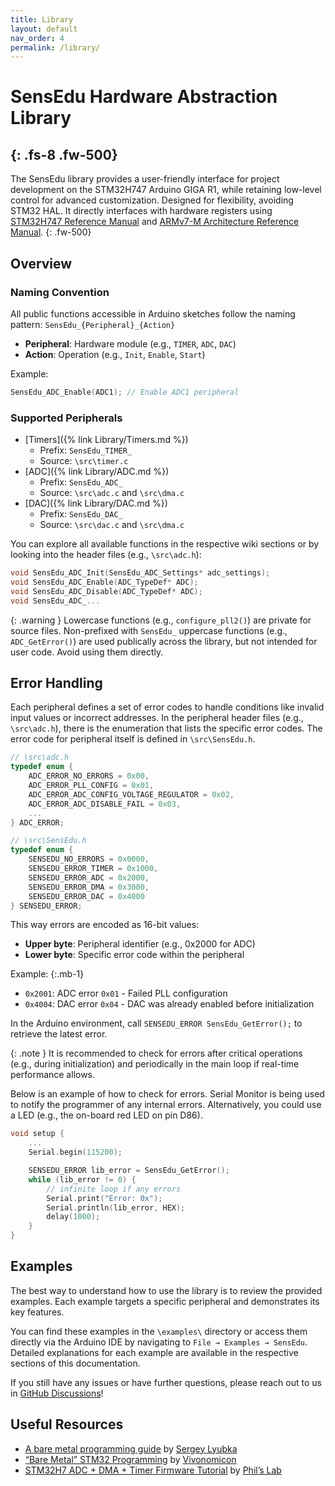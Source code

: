 ```yaml
---
title: Library
layout: default
nav_order: 4
permalink: /library/
---
```


# SensEdu Hardware Abstraction Library
{: .fs-8 .fw-500}
---

The SensEdu library provides a user-friendly interface for project development on the STM32H747 Arduino GIGA R1, while retaining low-level control for advanced customization. Designed for flexibility, avoiding STM32 HAL. It directly interfaces with hardware registers using [STM32H747 Reference Manual] and [ARMv7-M Architecture Reference Manual].
{: .fw-500}

## Overview

### Naming Convention

All public functions accessible in Arduino sketches follow the naming pattern:
`SensEdu_{Peripheral}_{Action}`

* **Peripheral**: Hardware module (e.g., `TIMER`, `ADC`, `DAC`)
* **Action**: Operation (e.g., `Init`, `Enable`, `Start`)

Example:
```c
SensEdu_ADC_Enable(ADC1); // Enable ADC1 peripheral
```

### Supported Peripherals
* [Timers]({% link Library/Timers.md %})
  * Prefix: `SensEdu_TIMER_`
  * Source: `\src\timer.c`
* [ADC]({% link Library/ADC.md %})
  * Prefix: `SensEdu_ADC_`
  * Source: `\src\adc.c` and `\src\dma.c`
* [DAC]({% link Library/DAC.md %})
  * Prefix: `SensEdu_DAC_`
  * Source: `\src\dac.c` and `\src\dma.c`

You can explore all available functions in the respective wiki sections or by looking into the header files (e.g., `\src\adc.h`):

```c
void SensEdu_ADC_Init(SensEdu_ADC_Settings* adc_settings);
void SensEdu_ADC_Enable(ADC_TypeDef* ADC);
void SensEdu_ADC_Disable(ADC_TypeDef* ADC);
void SensEdu_ADC_...
```

{: .warning }
Lowercase functions (e.g., `configure_pll2()`) are private for source files. Non-prefixed with `SensEdu_` uppercase functions (e.g., `ADC_GetError()`) are used publically across the library, but not intended for user code. Avoid using them directly.

## Error Handling

Each peripheral defines a set of error codes to handle conditions like invalid input values or incorrect addresses. In the peripheral header files (e.g., `\src\adc.h`), there is the enumeration that lists the specific error codes. The error code for peripheral itself is defined in `\src\SensEdu.h`.

```c
// \src\adc.h
typedef enum {
    ADC_ERROR_NO_ERRORS = 0x00,
    ADC_ERROR_PLL_CONFIG = 0x01,
    ADC_ERROR_ADC_CONFIG_VOLTAGE_REGULATOR = 0x02,
    ADC_ERROR_ADC_DISABLE_FAIL = 0x03,
    ...
} ADC_ERROR;

// \src\SensEdu.h
typedef enum {
    SENSEDU_NO_ERRORS = 0x0000,
    SENSEDU_ERROR_TIMER = 0x1000,
    SENSEDU_ERROR_ADC = 0x2000,
    SENSEDU_ERROR_DMA = 0x3000,
    SENSEDU_ERROR_DAC = 0x4000
} SENSEDU_ERROR;
```

This way errors are encoded as 16-bit values:
* **Upper byte**: Peripheral identifier (e.g., 0x2000 for ADC)
* **Lower byte**: Specific error code within the peripheral

Example:
{:.mb-1}

* `0x2001`: ADC error `0x01` - Failed PLL configuration
* `0x4004`: DAC error `0x04` - DAC was already enabled before initialization

In the Arduino environment, call `SENSEDU_ERROR SensEdu_GetError();` to retrieve the latest error.

{: .note }
It is recommended to check for errors after critical operations (e.g., during initialization) and periodically in the main loop if real-time performance allows.

Below is an example of how to check for errors. Serial Monitor is being used to notify the programmer of any internal errors. Alternatively, you could use a LED (e.g., the on-board red LED on pin D86).

```c
void setup {
    ...
    Serial.begin(115200);

    SENSEDU_ERROR lib_error = SensEdu_GetError();
    while (lib_error != 0) {
        // infinite loop if any errors
        Serial.print("Error: 0x");
        Serial.println(lib_error, HEX);
        delay(1000);
    }
}
```

## Examples

The best way to understand how to use the library is to review the provided examples. Each example targets a specific peripheral and demonstrates its key features.

You can find these examples in the `\examples\` directory or access them directly via the Arduino IDE by navigating to `File → Examples → SensEdu`. Detailed explanations for each example are available in the respective sections of this documentation.

If you still have any issues or have further questions, please reach out to us in [GitHub Discussions]!

## Useful Resources

* [A bare metal programming guide] by [Sergey Lyubka]
* [“Bare Metal” STM32 Programming] by [Vivonomicon]
* [STM32H7 ADC + DMA + Timer Firmware Tutorial] by [Phil’s Lab]


[STM32H747 Reference Manual]: https://www.st.com/resource/en/reference_manual/rm0399-stm32h745755-and-stm32h747757-advanced-armbased-32bit-mcus-stmicroelectronics.pdf
[ARMv7-M Architecture Reference Manual]: https://developer.arm.com/documentation/ddi0403/latest/
[GitHub Discussions]: https://github.com/ShiegeChan/SensEdu/discussions

[A bare metal programming guide]: https://github.com/cpq/bare-metal-programming-guide
[Sergey Lyubka]: https://github.com/cpq
[“Bare Metal” STM32 Programming]: https://vivonomicon.com/2018/04/02/bare-metal-stm32-programming-part-1-hello-arm/
[Vivonomicon]: https://vivonomicon.com/
[STM32H7 ADC + DMA + Timer Firmware Tutorial]: https://youtu.be/_K3GvQkyarg?si=HganXVK1rRaDIXO4
[Phil’s Lab]: https://www.youtube.com/@PhilsLab